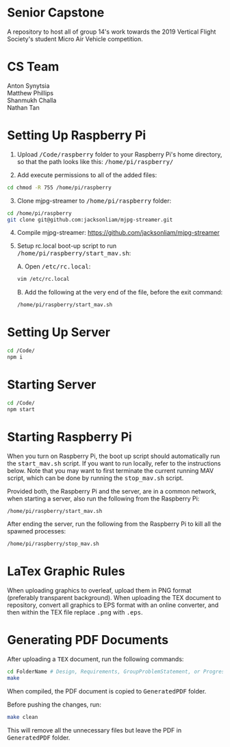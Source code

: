 # Senior Capstone
A repository to host all of group 14's work towards the 2019 Vertical Flight Society's student Micro Air Vehicle competition.


# CS Team
Anton Synytsia<br/>
Matthew Phillips<br/>
Shanmukh Challa<br/>
Nathan Tan<br/>


# Setting Up Raspberry Pi
1. Upload <tt>/Code/raspberry</tt> folder to your Raspberry Pi's home directory, so that the path looks like this: <tt>/home/pi/raspberry/</tt>

2. Add execute permissions to all of the added files:
```bash
cd chmod -R 755 /home/pi/raspberry
```

3. Clone mjpg-streamer to <tt>/home/pi/raspberry</tt> folder:
```bash
cd /home/pi/raspberry
git clone git@github.com:jacksonliam/mjpg-streamer.git
```

4. Compile mjpg-streamer: https://github.com/jacksonliam/mjpg-streamer

5. Setup rc.local boot-up script to run <tt>/home/pi/raspberry/start_mav.sh</tt>:

    A. Open <tt>/etc/rc.local</tt>:
    ```bash
    vim /etc/rc.local
    ```

    B. Add the following at the very end of the file, before the exit command:
    ```bash
    /home/pi/raspberry/start_mav.sh
    ```


# Setting Up Server
```bash
cd /Code/
npm i
```

# Starting Server
```bash
cd /Code/
npm start
```


# Starting Raspberry Pi

When you turn on Raspberry Pi, the boot up script should automatically run the <tt>start_mav.sh</tt> script. If you want to run locally, refer to the instructions below. Note that you may want to first terminate the current running MAV script, which can be done by running the <tt>stop_mav.sh</tt> script.

Provided both, the Raspberry Pi and the server, are in a common network, when starting a server, also run the following from the Raspberry Pi:
```bash
/home/pi/raspberry/start_mav.sh
```

After ending the server, run the following from the Raspberry Pi to kill all the spawned processes:
```bash
/home/pi/raspberry/stop_mav.sh
```


# LaTex Graphic Rules
When uploading graphics to overleaf, upload them in PNG format (preferably transparent background). When uploading the TEX document to repository, convert all graphics to EPS format with an online converter, and then within the TEX file replace <tt>.png</tt> with <tt>.eps</tt>.

# Generating PDF Documents
After uploading a <tt>TEX</tt> document, run the following commands:

```bash
cd FolderName # Design, Requirements, GroupProblemStatement, or ProgressReport
make
```

When compiled, the PDF document is copied to <tt>GeneratedPDF</tt> folder.

Before pushing the changes, run:

```bash
make clean
```

This will remove all the unnecessary files but leave the PDF in <tt>GeneratedPDF</tt> folder.
